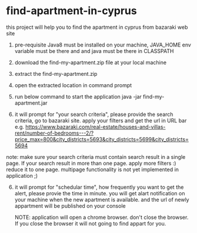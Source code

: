 # find-apartment-in-cyprus
this project will help you to find the apartment in cyprus from bazaraki web site

1. pre-requisite 
  Java8 must be installed on your machine, JAVA_HOME env variable must be there and and java must be there in CLASSPATH
  
2. download the find-my-apartment.zip file at your local machine

3. extract the find-my-apartment.zip 

3. open the extracted location in command prompt

4. run below command to start the application 
   java -jar find-my-apartment.jar

5. it will prompt for "your search criteria", please provide the search criteria, go to bazaraki site. apply your filters and get the url    in URL bar e.g. https://www.bazaraki.com/real-estate/houses-and-villas-rent/number-of-bedrooms---2/?price_max=800&city_districts=5693&city_districts=5699&city_districts=5694

  note: make sure your search criteria must contain search result in a single page. If your search result in more than one page. apply more filters :) reduce it to one page. multipage functionality is not yet implemented in application ;) 

6. it will prompt for "schedular time", how frequently you want to get the alert, please provie the time in minute.
   you will get alart notification on your machine when the new apartment is available. and the url of newly appartment will be published    on your console
   
   NOTE: application will open a chrome browser. don't close the browser. If you close the browser it will not going to find appart for      you.
  
  
    
